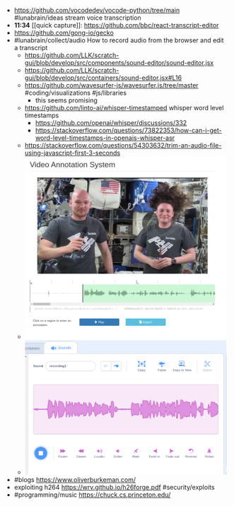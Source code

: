 - https://github.com/vocodedev/vocode-python/tree/main #lunabrain/ideas stream voice transcription
- **11:34** [[quick capture]]:  https://github.com/bbc/react-transcript-editor
- https://github.com/gong-io/gecko
- #lunabrain/collect/audio How to record audio from the browser and edit a transcript
	- https://github.com/LLK/scratch-gui/blob/develop/src/components/sound-editor/sound-editor.jsx
	- https://github.com/LLK/scratch-gui/blob/develop/src/containers/sound-editor.jsx#L16
	- https://github.com/wavesurfer-js/wavesurfer.js/tree/master #coding/visualizations #js/libraries
		- this seems promising
	- https://github.com/linto-ai/whisper-timestamped whisper word level timestamps
		- https://github.com/openai/whisper/discussions/332
		- https://stackoverflow.com/questions/73822353/how-can-i-get-word-level-timestamps-in-openais-whisper-asr
	- https://stackoverflow.com/questions/54303632/trim-an-audio-file-using-javascript-first-3-seconds
	- ![screenshot-wavesurfer-js.org-2023.03.29-13_29_49.png](../assets/screenshot-wavesurfer-js.org-2023.03.29-13_29_49_1680121804706_0.png)
	- ![screenshot-scratch.mit.edu-2023.03.29-13_19_26.png](../assets/screenshot-scratch.mit.edu-2023.03.29-13_19_26_1680121180059_0.png)
- #blogs https://www.oliverburkeman.com/
- exploiting h264 https://wrv.github.io/h26forge.pdf #security/exploits
- #programming/music https://chuck.cs.princeton.edu/